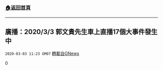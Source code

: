 ###  [:house:返回首頁](https://github.com/ourhimalayas/txt)
---

## 廣播：2020/3/3 郭文貴先生車上直播17個大事件發生中
`2020-03-03 11:23 GM07` [轉載自GNews](https://gnews.org/zh-hant/130409/)

0
